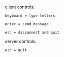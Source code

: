 client controls:

	keyboard = type letters
	
	enter = send message
	
	esc = disconnect and quit
	
server controls:

	esc = quit
